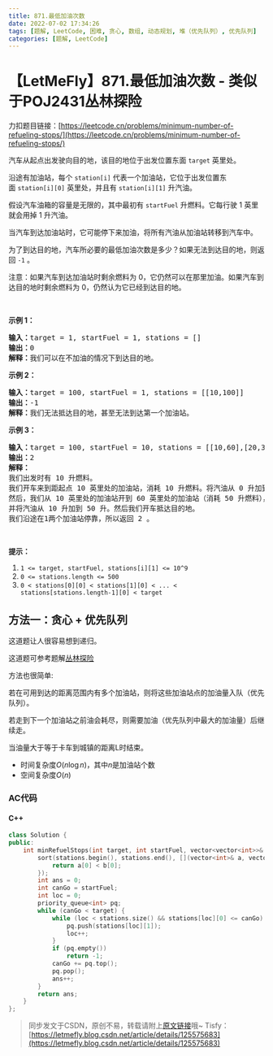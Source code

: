 ```yaml
---
title: 871.最低加油次数
date: 2022-07-02 17:34:26
tags: [题解, LeetCode, 困难, 贪心, 数组, 动态规划, 堆（优先队列）, 优先队列]
categories: [题解, LeetCode]
---
```


# 【LetMeFly】871.最低加油次数 - 类似于POJ2431丛林探险

力扣题目链接：[https://leetcode.cn/problems/minimum-number-of-refueling-stops/](https://leetcode.cn/problems/minimum-number-of-refueling-stops/)

<p>汽车从起点出发驶向目的地，该目的地位于出发位置东面 <code>target</code>&nbsp;英里处。</p>

<p>沿途有加油站，每个&nbsp;<code>station[i]</code>&nbsp;代表一个加油站，它位于出发位置东面&nbsp;<code>station[i][0]</code>&nbsp;英里处，并且有&nbsp;<code>station[i][1]</code>&nbsp;升汽油。</p>

<p>假设汽车油箱的容量是无限的，其中最初有&nbsp;<code>startFuel</code>&nbsp;升燃料。它每行驶 1 英里就会用掉 1 升汽油。</p>

<p>当汽车到达加油站时，它可能停下来加油，将所有汽油从加油站转移到汽车中。</p>

<p>为了到达目的地，汽车所必要的最低加油次数是多少？如果无法到达目的地，则返回 <code>-1</code> 。</p>

<p>注意：如果汽车到达加油站时剩余燃料为 0，它仍然可以在那里加油。如果汽车到达目的地时剩余燃料为 0，仍然认为它已经到达目的地。</p>

<p>&nbsp;</p>

<p><strong>示例 1：</strong></p>

<pre><strong>输入：</strong>target = 1, startFuel = 1, stations = []
<strong>输出：</strong>0
<strong>解释：</strong>我们可以在不加油的情况下到达目的地。
</pre>

<p><strong>示例 2：</strong></p>

<pre><strong>输入：</strong>target = 100, startFuel = 1, stations = [[10,100]]
<strong>输出：</strong>-1
<strong>解释：</strong>我们无法抵达目的地，甚至无法到达第一个加油站。
</pre>

<p><strong>示例 3：</strong></p>

<pre><strong>输入：</strong>target = 100, startFuel = 10, stations = [[10,60],[20,30],[30,30],[60,40]]
<strong>输出：</strong>2
<strong>解释：</strong>
我们出发时有 10 升燃料。
我们开车来到距起点 10 英里处的加油站，消耗 10 升燃料。将汽油从 0 升加到 60 升。
然后，我们从 10 英里处的加油站开到 60 英里处的加油站（消耗 50 升燃料），
并将汽油从 10 升加到 50 升。然后我们开车抵达目的地。
我们沿途在1两个加油站停靠，所以返回 2 。
</pre>

<p>&nbsp;</p>

<p><strong>提示：</strong></p>

<ol>
	<li><code>1 &lt;= target, startFuel, stations[i][1] &lt;= 10^9</code></li>
	<li><code>0 &lt;= stations.length &lt;= 500</code></li>
	<li><code>0 &lt; stations[0][0] &lt; stations[1][0] &lt; ... &lt; stations[stations.length-1][0] &lt; target</code></li>
</ol>

## 方法一：贪心 + 优先队列

这道题让人很容易想到递归。

这道题可参考题解[丛林探险](https://blog.csdn.net/Tisfy/article/details/122611633)

方法也很简单:

若在可用到达的距离范围内有多个加油站，则将这些加油站点的加油量入队（优先队列）。

若走到下一个加油站之前油会耗尽，则需要加油（优先队列中最大的加油量）后继续走。

当油量大于等于卡车到城镇的距离L时结束。

+ 时间复杂度$O(n\log n)$，其中$n$是加油站个数
+ 空间复杂度$O(n)$

### AC代码

#### C++

```cpp
class Solution {
public:
    int minRefuelStops(int target, int startFuel, vector<vector<int>>& stations) {
        sort(stations.begin(), stations.end(), [](vector<int>& a, vector<int>& b) {
            return a[0] < b[0];
        });
        int ans = 0;
        int canGo = startFuel;
        int loc = 0;
        priority_queue<int> pq;
        while (canGo < target) {
            while (loc < stations.size() && stations[loc][0] <= canGo) {
                pq.push(stations[loc][1]);
                loc++;
            }
            if (pq.empty())
                return -1;
            canGo += pq.top();
            pq.pop();
            ans++;
        }
        return ans;
    }
};
```


> 同步发文于CSDN，原创不易，转载请附上[原文链接](https://blog.letmefly.xyz/2022/07/02/LeetCode%200871.%E6%9C%80%E4%BD%8E%E5%8A%A0%E6%B2%B9%E6%AC%A1%E6%95%B0/)哦~
> Tisfy：[https://letmefly.blog.csdn.net/article/details/125575683](https://letmefly.blog.csdn.net/article/details/125575683)

